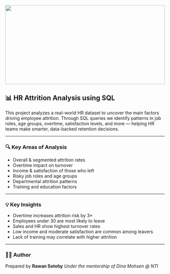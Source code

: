 <img src="https://png.pngtree.com/thumb_back/fw800/background/20220506/pngtree-in-an-office-hr-analytics-document-name-talent-data-teamwork-photo-photo-image_30286170.jpg" width="100%" height="250" />

## 📊 HR Attrition Analysis using SQL

This project analyzes a real-world HR dataset to uncover the main factors driving employee attrition. Through SQL queries we identify patterns in job roles, age groups, overtime, satisfaction levels, and more — helping HR teams make smarter, data-backed retention decisions.

---

### 🔍 Key Areas of Analysis

* Overall & segmented attrition rates
* Overtime impact on turnover
* Income & satisfaction of those who left
* Risky job roles and age groups
* Departmental attrition patterns
* Training and education factors

---

### 💡 Key Insights

* Overtime increases attrition risk by 3×
* Employees under 30 are most likely to leave
* Sales and HR show highest turnover rates
* Low income and moderate satisfaction are common among leavers
* Lack of training may correlate with higher attrition

---

### 👩‍💻 Author

Prepared by **Rawan Sotohy**
*Under the mentorship of Dina Mohsen @ NTI*
